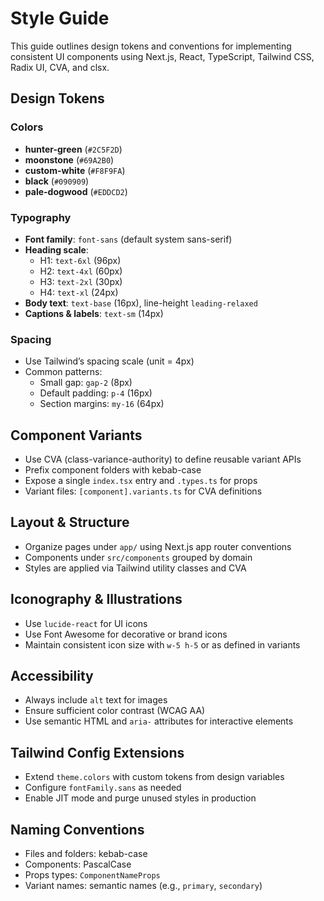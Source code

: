 # Style Guide

This guide outlines design tokens and conventions for implementing consistent UI components using Next.js, React, TypeScript, Tailwind CSS, Radix UI, CVA, and clsx.

## Design Tokens

### Colors
- **hunter-green** (`#2C5F2D`)
- **moonstone** (`#69A2B0`)
- **custom-white** (`#F8F9FA`)
- **black** (`#090909`)
- **pale-dogwood** (`#EDDCD2`)

### Typography
- **Font family**: `font-sans` (default system sans-serif)
- **Heading scale**: 
  - H1: `text-6xl` (96px)  
  - H2: `text-4xl` (60px)  
  - H3: `text-2xl` (30px)  
  - H4: `text-xl` (24px)
- **Body text**: `text-base` (16px), line-height `leading-relaxed`
- **Captions & labels**: `text-sm` (14px)

### Spacing
- Use Tailwind’s spacing scale (unit = 4px)
- Common patterns:
  - Small gap: `gap-2` (8px)
  - Default padding: `p-4` (16px)
  - Section margins: `my-16` (64px)

## Component Variants
- Use CVA (class-variance-authority) to define reusable variant APIs
- Prefix component folders with kebab-case
- Expose a single `index.tsx` entry and `.types.ts` for props
- Variant files: `[component].variants.ts` for CVA definitions

## Layout & Structure
- Organize pages under `app/` using Next.js app router conventions
- Components under `src/components` grouped by domain
- Styles are applied via Tailwind utility classes and CVA

## Iconography & Illustrations
- Use `lucide-react` for UI icons
- Use Font Awesome for decorative or brand icons
- Maintain consistent icon size with `w-5 h-5` or as defined in variants

## Accessibility
- Always include `alt` text for images
- Ensure sufficient color contrast (WCAG AA)
- Use semantic HTML and `aria-` attributes for interactive elements

## Tailwind Config Extensions
- Extend `theme.colors` with custom tokens from design variables
- Configure `fontFamily.sans` as needed
- Enable JIT mode and purge unused styles in production

## Naming Conventions
- Files and folders: kebab-case
- Components: PascalCase
- Props types: `ComponentNameProps`
- Variant names: semantic names (e.g., `primary`, `secondary`)
